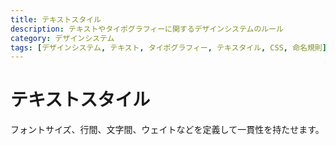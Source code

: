 ```yaml
---
title: テキストスタイル
description: テキストやタイポグラフィーに関するデザインシステムのルール
category: デザインシステム
tags: [デザインシステム, テキスト, タイポグラフィー, テキスタイル, CSS, 命名規則]
---
```


# テキストスタイル

フォントサイズ、行間、文字間、ウェイトなどを定義して一貫性を持たせます。
